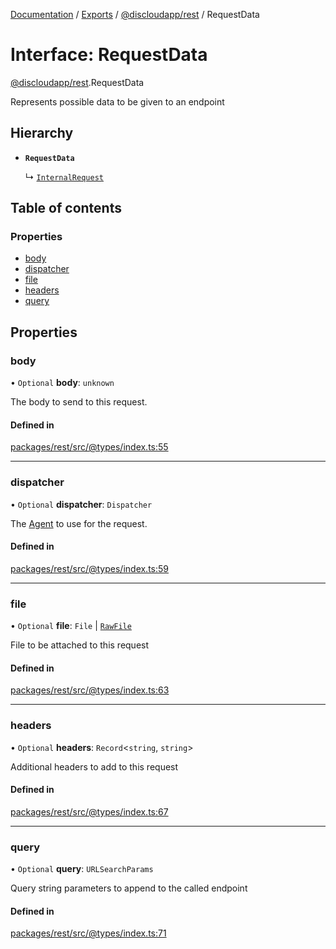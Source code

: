 [Documentation](../README.md) / [Exports](../modules.md) / [@discloudapp/rest](../modules/discloudapp_rest.md) / RequestData

# Interface: RequestData

[@discloudapp/rest](../modules/discloudapp_rest.md).RequestData

Represents possible data to be given to an endpoint

## Hierarchy

- **`RequestData`**

  ↳ [`InternalRequest`](discloudapp_rest.InternalRequest.md)

## Table of contents

### Properties

- [body](discloudapp_rest.RequestData.md#body)
- [dispatcher](discloudapp_rest.RequestData.md#dispatcher)
- [file](discloudapp_rest.RequestData.md#file)
- [headers](discloudapp_rest.RequestData.md#headers)
- [query](discloudapp_rest.RequestData.md#query)

## Properties

### body

• `Optional` **body**: `unknown`

The body to send to this request.

#### Defined in

[packages/rest/src/@types/index.ts:55](https://github.com/discloud/discloud.app/blob/e5beb23/packages/rest/src/@types/index.ts#L55)

___

### dispatcher

• `Optional` **dispatcher**: `Dispatcher`

The [Agent](https://undici.nodejs.org/#/docs/api/Agent) to use for the request.

#### Defined in

[packages/rest/src/@types/index.ts:59](https://github.com/discloud/discloud.app/blob/e5beb23/packages/rest/src/@types/index.ts#L59)

___

### file

• `Optional` **file**: `File` \| [`RawFile`](discloud_app.RawFile.md)

File to be attached to this request

#### Defined in

[packages/rest/src/@types/index.ts:63](https://github.com/discloud/discloud.app/blob/e5beb23/packages/rest/src/@types/index.ts#L63)

___

### headers

• `Optional` **headers**: `Record`<`string`, `string`\>

Additional headers to add to this request

#### Defined in

[packages/rest/src/@types/index.ts:67](https://github.com/discloud/discloud.app/blob/e5beb23/packages/rest/src/@types/index.ts#L67)

___

### query

• `Optional` **query**: `URLSearchParams`

Query string parameters to append to the called endpoint

#### Defined in

[packages/rest/src/@types/index.ts:71](https://github.com/discloud/discloud.app/blob/e5beb23/packages/rest/src/@types/index.ts#L71)

